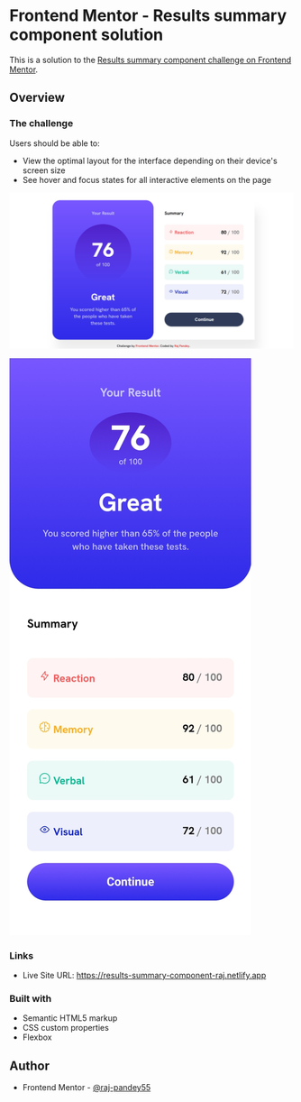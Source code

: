 # Frontend Mentor - Results summary component solution

This is a solution to the [Results summary component challenge on Frontend Mentor](https://www.frontendmentor.io/challenges/results-summary-component-CE_K6s0maV).

## Overview

### The challenge

Users should be able to:

- View the optimal layout for the interface depending on their device's screen size
- See hover and focus states for all interactive elements on the page

![Design result sumaary component desktop](./design/results-summary-component-desktop.jpg)

![Design result sumaary component desktop](./design/results-summary-component-mobile.jpg)

### Links

- Live Site URL: https://results-summary-component-raj.netlify.app

### Built with

- Semantic HTML5 markup
- CSS custom properties
- Flexbox

## Author

- Frontend Mentor - [@raj-pandey55](https://www.frontendmentor.io/profile/raj-pandey55)


